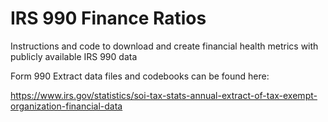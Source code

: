 # IRS 990 Finance Ratios

Instructions and code to download and create financial health metrics with publicly available IRS 990 data

Form 990 Extract data files and codebooks can be found here:

https://www.irs.gov/statistics/soi-tax-stats-annual-extract-of-tax-exempt-organization-financial-data

